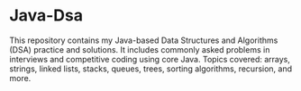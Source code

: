 # Java-Dsa
This repository contains my Java-based Data Structures and Algorithms (DSA) practice and solutions. It includes commonly asked problems in interviews and competitive coding using core Java. Topics covered: arrays, strings, linked lists, stacks, queues, trees, sorting algorithms, recursion, and more.
